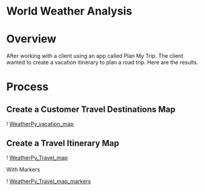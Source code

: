 # World Weather Analysis

# Overview 

After working with a client using an app called  Plan My Trip. The client wanted to create a vacation itinerary to plan a road trip. Here are the results.

# Process

## Create a Customer Travel Destinations Map
! [WeatherPy_vacation_map](https://github.com/ABorden23/World_Weather_Analysis/blob/main/Vacation_Sea)

## Create a Travel Itinerary Map

! [WeatherPy_Travel_map](https://github.com/ABorden23/World_Weather_Analysis/blob/main/Vacation_Itinerary/WeatherPy_Travel_map.png)

With Markers

! [WeatherPy_Travel_map_markers](https://github.com/ABorden23/World_Weather_Analysis/blob/main/Vacation_Itinerary/WeatherPy_travel_map_markers.png)
